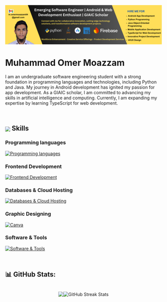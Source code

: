 <img src="GitHub_Banner.png" alt="Emerging Software Engineer | Android & Web Development Enthusiast | GIAIC Scholar">

<br/>

<!-- <p align="center"> -->
<!--   <a href="https://github.com/DenverCoder1/readme-typing-svg"><img src="https://readme-typing-svg.herokuapp.com?lines=Emerging+Software+Engineer;Android+and+Web+Development+Enthusiast;GIAIC+Scholar;Always%20learning%20new%20things&center=true&width=500&height=50"></a>
</p> -->

# Muhammad Omer Moazzam

I am an undergraduate software engineering student with a strong foundation in programming languages and technologies, including Python and Java. My journey in Android development has ignited my passion for app development. As a GIAIC scholar, I am committed to advancing my skills in artificial intelligence and computing. Currently, I am expanding my expertise by learning TypeScript for web development.

<br/>

## <img align="center" src="https://media2.giphy.com/media/QssGEmpkyEOhBCb7e1/giphy.gif?cid=ecf05e47a0n3gi1bfqntqmob8g9aid1oyj2wr3ds3mg700bl&rid=giphy.gif" width ="25"><b> Skills</b>
  
### Programming languages
[![Programming languages](https://skillicons.dev/icons?i=py,ts,js,java)](https://skillicons.dev)

### Frontend Development
[![Frontend Development](https://skillicons.dev/icons?i=html,cs)](https://skillicons.dev)

### Databases & Cloud Hosting
[![Databases & Cloud Hosting](https://skillicons.dev/icons?i=firebase)](https://skillicons.dev)

### Graphic Designing
<a href="https://www.canva.com">
    <img src="https://github-production-user-asset-6210df.s3.amazonaws.com/136815194/253220886-02494c7c-de6a-43a6-9293-6369696842ed.png" alt="Canva" width="48" height="48">
</a>

### Software & Tools
[![Software & Tools](https://skillicons.dev/icons?i=vscode,androidstudio)](https://skillicons.dev)

<br/>

## 📊 GitHub Stats:

<br/>

<div align="center">
  <div style="display: flex; justify-content: center;">
    <img src="https://github-readme-stats.vercel.app/api?username=MuhammadOmerMoazzam&theme=dark&hide_border=true&show_icons=true&count_private=true">
    <img src="https://github-readme-streak-stats.herokuapp.com/?user=MuhammadOmerMoazzam&theme=dark&hide_border=true" alt="GitHub Streak Stats">
  </div>
</div>

<br/>



